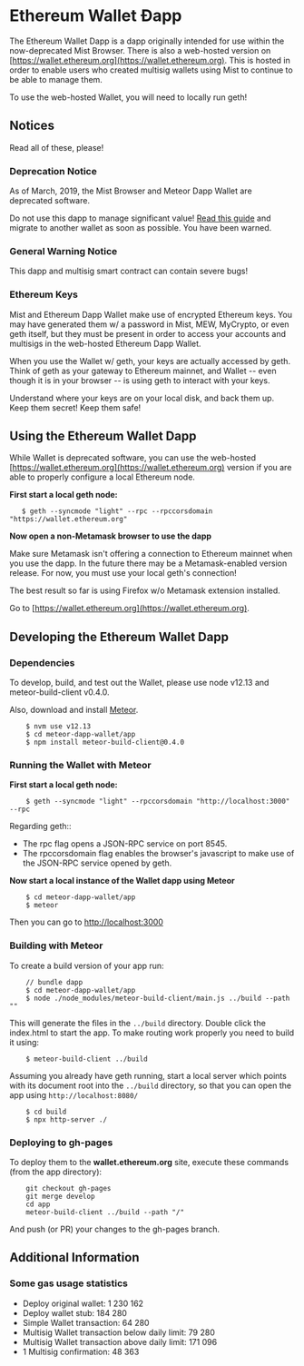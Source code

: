 # Ethereum Wallet Ðapp

The Ethereum Wallet Dapp is a dapp originally intended for use within the now-deprecated Mist Browser. There is also a web-hosted version on [https://wallet.ethereum.org](https://wallet.ethereum.org). This is hosted in order to enable users who created multisig wallets using Mist to continue to be able to manage them.

To use the web-hosted Wallet, you will need to locally run geth!

## Notices

Read all of these, please!

### Deprecation Notice

As of March, 2019, the Mist Browser and Meteor Dapp Wallet are deprecated software. 

Do not use this dapp to manage significant value! [Read this guide](https://medium.com/@wolovim/mist-migration-patterns-6bcf066ac383) and migrate to another wallet as soon as possible. You have been warned.

### General Warning Notice

This dapp and multisig smart contract can contain severe bugs!

### Ethereum Keys

Mist and Ethereum Dapp Wallet make use of encrypted Ethereum keys. You may have generated them w/ a password in Mist, MEW, MyCrypto, or even geth itself, but they must be present in order to access your accounts and multisigs in the web-hosted Ethereum Dapp Wallet. 

When you use the Wallet w/ geth, your keys are actually accessed by geth. Think of geth as your gateway to Ethereum mainnet, and Wallet -- even though it is in your browser -- is using geth to interact with your keys.

Understand where your keys are on your local disk, and back them up. Keep them secret! Keep them safe!


## Using the Ethereum Wallet Dapp

While Wallet is deprecated software, you can use the web-hosted [https://wallet.ethereum.org](https://wallet.ethereum.org) version if you are able to properly configure a local Ethereum node.

**First start a local geth node:**

```
   $ geth --syncmode "light" --rpc --rpccorsdomain "https://wallet.ethereum.org"
```

**Now open a non-Metamask browser to use the dapp**

Make sure Metamask isn't offering a connection to Ethereum mainnet when you use the dapp. In the future there may be a Metamask-enabled version release. For now, you must use your local geth's connection!

The best result so far is using Firefox w/o Metamask extension installed.

Go to [https://wallet.ethereum.org](https://wallet.ethereum.org).

## Developing the Ethereum Wallet Dapp

### Dependencies

To develop, build, and test out the Wallet, please use node v12.13 and meteor-build-client v0.4.0.

Also, download and install [Meteor](https://www.meteor.com/install).

```
    $ nvm use v12.13
    $ cd meteor-dapp-wallet/app
    $ npm install meteor-build-client@0.4.0
```

### Running the Wallet with Meteor

**First start a local geth node:**

```
    $ geth --syncmode "light" --rpccorsdomain "http://localhost:3000" --rpc
```

Regarding geth::

- The rpc flag opens a JSON-RPC service on port 8545.
- The rpccorsdomain flag enables the browser's javascript to make use of the JSON-RPC service opened by geth.


**Now start a local instance of the Wallet dapp using Meteor**

```
    $ cd meteor-dapp-wallet/app
    $ meteor
```

Then you can go to [http://localhost:3000](http://localhost:3000)


### Building with Meteor

To create a build version of your app run:
    
```
    // bundle dapp
    $ cd meteor-dapp-wallet/app
    $ node ./node_modules/meteor-build-client/main.js ../build --path ""
```

This will generate the files in the `../build` directory. Double click the index.html to start the app.
To make routing work properly you need to build it using:

```
    $ meteor-build-client ../build
```

Assuming you already have geth running, start a local server which points with its document root into the `../build` directory,
so that you can open the app using `http://localhost:8080/`

```
    $ cd build
    $ npx http-server ./
```

### Deploying to gh-pages

To deploy them to the **wallet.ethereum.org** site, execute these commands (from the app directory):

```
    git checkout gh-pages
    git merge develop
    cd app
    meteor-build-client ../build --path "/"
```

And push (or PR) your changes to the gh-pages branch.

## Additional Information

### Some gas usage statistics

- Deploy original wallet: 1 230 162
- Deploy wallet stub: 184 280
- Simple Wallet transaction: 64 280
- Multisig Wallet transaction below daily limit: 79 280
- Multisig Wallet transaction above daily limit: 171 096
- 1 Multisig confirmation: 48 363
